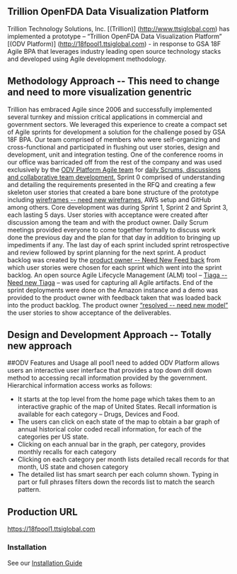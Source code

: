 
## Trillion OpenFDA Data Visualization Platform



Trillion Technology Solutions, Inc. [(Trillion)] (http://www.ttsiglobal.com) has implemented a prototype – “Trillion OpenFDA Data Visualization Platform” [(ODV Platform)] (http://18fpool1.ttsiglobal.com) - in response to GSA 18F Agile BPA that leverages industry leading open source technology stacks and developed using Agile development methodology.
## Methodology Approach -- This need to change and need to more visualization genentric
Trillion has embraced Agile since 2006 and successfully implemented several turnkey and mission critical applications in commercial and government sectors.  We leveraged this experience to create a compact set of Agile sprints for development a solution for the challenge posed by GSA 18F BPA.  Our team comprised of members who were self-organizing and cross-functional and participated in flushing out user stories, design and development, unit and integration testing.  One of the conference rooms in our office was barricaded off from the rest of the company and was used exclusively by the [ODV Platform Agile team](https://github.com/trillion1-repos/18fpool1/blob/master/doc/DesignPoolEvidenceForQuestion2.jpg) for [daily Scrums, discussions and collaborative team development.](https://github.com/trillion1-repos/18fpool1/blob/master/doc/WorkeringSessions.pdf)
Sprint 0 comprised of understanding and detailing the requirements presented in the RFQ and creating a few skeleton user stories that created a bare bone structure of the prototype including [wireframes -- need new wireframes](https://github.com/trillion1-repos/18f/blob/master/doc/18FWireframes.pdf), AWS setup and GitHub among others.  Core development was during Sprint 1, Sprint 2 and Sprint 3, each lasting 5 days.  User stories with acceptance were created after discussion among the team and with the product owner.  Daily Scrum meetings provided everyone to come together formally to discuss work done the previous day and the plan for that day in addition to bringing up impediments if any.  The last day of each sprint included sprint retrospective and review followed by sprint planning for the next sprint.  A product backlog was created by the [product owner -- Need New Feed back](https://github.com/trillion1-repos/18f/blob/master/doc/DesignPoolEvindenceforQ7.PDF) from which user stories were chosen for each sprint which went into the sprint backlog.  An open source Agile Lifecycle Management (ALM) tool – [Tiaga -- Need new Tiaga](https://github.com/trillion1-repos/18f/blob/master/doc/AgileArtifacts.pdf) – was used for capturing all Agile artifacts.  End of the sprint deployments were done on the Amazon instance and a demo was provided to the product owner with feedback taken that was loaded back into the product backlog.  The product owner [“resolved -- need new model”](https://github.com/trillion1-repos/18f/blob/master/doc/GSA18FPrototypeIssues.pdf) the user stories to show acceptance of the deliverables.
## Design and Development Approach -- Totally new approach 


##ODV Features and Usage  all pool1 need to added 
ODV Platform allows users an interactive user interface that provides a top down drill down method to accessing recall information provided by the government. Hierarchical information access works as follows:
* It starts at the top level from the home page which takes them to an interactive graphic of the map of United States.  Recall information is available for each category – Drugs, Devices and Food.
* The users can click on  each state  of the map to obtain a bar graph of annual historical color coded recall information, for each of the categories per US state. 
* Clicking on each annual bar  in the graph, per category, provides monthly recalls for each category
*	Clicking on each category per month   lists detailed recall records for that month, US state and chosen category
*	The detailed list has smart search  per each column shown.  Typing in part or full phrases filters down the records list to match the search pattern.

## Production URL
https://18fpool1.ttsiglobal.com

### Installation
See our [Installation Guide](INSTALL.md)
